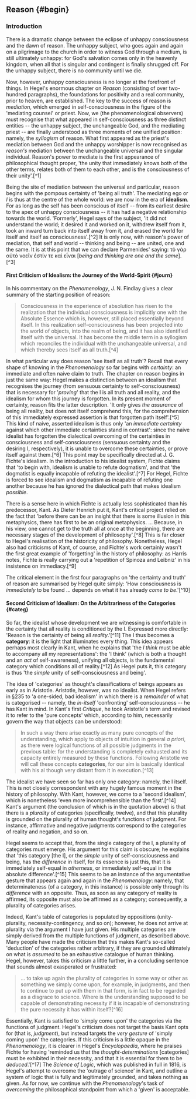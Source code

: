 ## Reason {#begin}

### Introduction

There is a dramatic change between the eclipse of unhappy consciousness and the
dawn of reason. The unhappy subject, who goes again and again on a pilgrimage to
the church in order to witness God through a medium, is still ultimately
unhappy: for God's salvation comes only in the heavenly kingdom, when all that
is singular and contingent is finally shrugged off. For the unhappy subject,
there is no community until we die.

Now, however, unhappy consciousness is no longer at the forefront of things. In
Hegel's enormous chapter on *Reason* (consisting of over two-hundred
paragraphs), the foundations for positivity and a real community, prior to
heaven, are established. The key to the success of reason is *mediation*, which
emerged in self-consciousness in the figure of the 'mediating counsel' or
priest. Now, we (the phenomenological observers) must recognise that what
appeared in self-consciousness as three distinct entities -- the unhappy
subject, the unchangeable God, and the mediating priest -- are finally
understood as three moments of one unified position: namely, the *syllogism* of
reason. What first appeared as the priest's mediation between God and the
unhappy worshipper is now recognised as *reason's* mediation between the
unchangeable universal and the singular individual. Reason's power to mediate is
the first appearance of philosophical thought proper, 'the unity that
immediately knows both of the other terms, relates both of them to each other,
and is the consciousness of their unity'.[^1]

Being the site of mediation between the universal and particular, reason begins
with the pompous certainty of 'being all truth'. The mediating ego or *I* is
thus at the centre of the whole world: we are now in the era of **idealism**.
For as long as the self has been conscious of itself -- from its earliest desire
to the apex of unhappy consciousness -- it has had a negative relationship
towards the world. 'Formerly', Hegel says of the subject, 'it did not understand
the world; it desired it and worked on it, withdrew itself from it, took an
inward turn back into itself away from it, and erased the world for itself and
itself as consciousness'.[^2] It is only now, with reason's power of mediation,
that self and world -- thinking and being -- are united, one and the same. It is
at this point that we can declare Parmenides' saying: <span lang="el">τὸ γὰρ
αὐτὸ νοεῖν ἐστίν τε καὶ εἶναι</span> [*being and thinking are one and the
same*].[^3]

#### First Criticism of Idealism: the Journey of the World-Spirit {#journ}

In his commentary on the *Phenomenology*, J. N. Findlay gives a clear summary of
the starting position of reason:

> Consciousness in the experience of absolution has risen to the realization
> that the individual consciousness is implicitly one with the Absolute Essence
> which is, however, still placed essentially beyond itself. In this realization
> self-consciousness has been projected into the world of objects, into the
> realm of being, and it has also identified itself with the universal. It has
> become the middle term in a syllogism which reconciles the individual with the
> unchangeable universal, and which thereby sees itself as all truth.[^4]

In what particular way does reason 'see itself as all truth'? Recall that every
shape of knowing in the *Phenomenology* so far begins with *certainty*: an
immediate and often naive claim to truth. The chapter on reason begins in just
the same way: Hegel makes a distinction between an idealism that recognises the
journey (from sensuous certainty to self-consciousness) that is necessary for
'*proving*' that the I is all truth and all reality, and the idealism for whom
this journey is forgotten. In its present moment of certainty, reason fits the
latter description. 'It only gives *the assurance* of being all reality, but
does not itself comprehend this, for the comprehension of this immediately
expressed assertion is that forgotten path itself'.[^5] This kind of naive,
asserted idealism is thus only 'an *immediate certainty* against which other
immediate certainties stand in contrast': since the naive idealist has forgotten
the dialectical overcoming of the certainties in consciousness and
self-consciousness (sensuous certainty and the desiring I, respectively), it is
unable to overcome these certainties, or prove itself against them.[^6] This point
may be specifically directed at J. G. Fichte's idealism. In the introduction to
his idealist system, Fichte claims that 'to begin with, idealism is unable to
refute dogmatism', and that 'the dogmatist is equally incapable of refuting the
idealist'.[^7] For Hegel, Fichte is forced to see idealism and dogmatism as
incapable of refuting one another because he has ignored the dialectical path
that makes idealism *possible*.

There is a sense here in which Fichte is actually less sophisticated than his
predecessor, Kant. As Dieter Henrich put it, Kant's critical project relied on
the fact that 'before there can be an insight that there is some illusion in
this metaphysics, there has first to be an original metaphysics. ... Because, in
his view, one cannot get to the truth all at once at the beginning, there are
necessary stages of the development of philosophy'.[^8] This is far closer to
Hegel's realisation of the historicity of philosophy. Nonetheless, Hegel also
had criticisms of Kant, of course, and Fichte's work certainly wasn't the first
great example of 'forgetting' in the history of philosophy: as Harris notes,
Fichte is really carrying out a 'repetition of Spinoza and Leibniz' in his
insistence on immediacy.[^9]

The critical element in the first four paragraphs on 'the certainty and truth'
of reason are summarised by Hegel quite simply: 'How consciousness is
*immediately* to be found ... depends on what it has already *come to be*.'[^10]

#### Second Criticism of Idealism: On the Arbitrariness of the Categories {#categ}

So far, the idealist whose development we are witnessing is comfortable in the
certainty that all reality is conditioned by the I. Expressed more directly:
'Reason is the certainty of being all *reality*.'[^11] The I thus becomes a
**category**: it is the light that illuminates every thing. This idea appears
perhaps most clearly in Kant, when he explains that 'the *I think* must be able to
accompany all my representations': the 'I think' (which is both a thought and an
*act* of self-awareness), unifying all objects, is the fundamental category
which conditions all of reality.[^12] As Hegel puts it, this category is thus
'the *simple* unity of self-consciousness and being'.

The idea of 'categories' as thought's classifications of beings appears as early
as in Aristotle. Aristotle, however, was no idealist. When Hegel refers in §235
to 'a one-sided, bad idealism' in which there is a *remainder* of what is
categorised -- namely, the *in-itself* 'confronting' self-consciousness -- he
has Kant in mind. In Kant's first *Critique*, he took Aristotle's term and
revised it to refer to the 'pure concepts' which, according to him, necessarily
govern the way that objects can be understood:

> In such a way there arise exactly as many pure concepts of the understanding,
> which apply to objects of intuition in general *a priori*, as there were
> logical functions of all possible judgments in the previous table: for the
> understanding is completely exhausted and its capacity entirely measured by
> these functions. Following Aristotle we will call these concepts
> **categories**, for our aim is basically identical with his al­ though very
> distant from it in execution.[^13]

The idealist we have seen so far has only one category: namely, the I itself.
This is not closely correspondent with any hugely famous moment in the history
of philosophy. With Kant, however, we come to a 'second idealism', which is
nonetheless 'even more incomprehensible than the first'.[^14] Kant's argument
(the conclusion of which is in the quotation above) is that there is a
*plurality* of categories (specifically, twelve), and that this plurality is
grounded on the plurality of human thought's functions of judgment. For
instance, affirmative and negative judgments correspond to the categories of
reality and negation, and so on.

Hegel seems to accept that, from the single category of the I, a plurality of
categories must emerge. His argument for this claim is obscure; he explains that
'this category [the I], or the *simple* unity of self-consciousness and being,
has the *difference* in itself, for its essence is just this, that it is
immediately self-equal in *otherness*, or immediately self-equal in the absolute
difference'.[^15] This seems to be an instance of the argumentative gesture that
appears again and again in the *Phenomenology*: namely, that determinateness
(of a category, in this instance) is possible only through its *difference* with
an opposite. Thus, as soon as any category of reality is affirmed, its opposite
must also be affirmed as a category; consequently, a plurality of categories
arises.

Indeed, Kant's table of categories is populated by oppositions (unity-plurality,
necessity-contingency, and so on); however, he does not arrive at plurality via
the argument I have just given. His multiple categories are simply derived from
the multiple functions of judgment, as described above. Many people have made
the criticism that this makes Kant's so-called 'deduction' of the categories
rather arbitrary, if they are grounded ultimately on what is *assumed* to be an
exhaustive catalogue of human thinking. Hegel, however, takes this criticism a
little further, in a concluding sentence that sounds almost exasperated or
frustrated:

> ... to take up again the plurality of categories in some way or other as
> something we simply come upon, for example, in judgments, and then to continue
> to put up with them in that form, is in fact to be regarded as a disgrace to
> science. Where is the understanding supposed to be capable of demonstrating
> necessity if it is incapable of demonstrating the pure necessity it has within
> itself?[^16]

Essentially, Kant is satisfied to 'simply come upon' the categories via the
functions of judgment. Hegel's criticism does not target the basis Kant opts for
(that is, *judgment*), but instead targets the *very gesture* of 'simply coming
upon' the categories. If this criticism is a little opaque in the
*Phenomenology*, it is clearer in Hegel's *Encyclopaedia*, where he praises
Fichte for having 'reminded us that the *thought-determinations* [categories]
must be exhibited in their necessity, and that it is essential for them to be
*deduced*.'[^17] The *Science of Logic*, which was published in full in 1816,
is Hegel's attempt to overcome the 'outrage of science' in Kant, and outline a
system of logic that is fully and legitimately grounded, and takes nothing as
given. As for now, we continue with the *Phenomenology*'s task of *overcoming*
the philosophical standpoint from which a 'given' is acceptable.
